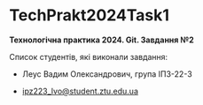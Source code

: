 # TechPrakt2024Task1
**Технологічна практика 2024. Git. Завдання №2**

Список студентів, які виконали завдання:
* Леус Вадим Олександрович, група ІПЗ-22-3


* ipz223_lvo@student.ztu.edu.ua